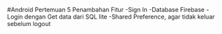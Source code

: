 #Android Pertemuan 5
Penambahan Fitur
-Sign In
-Database Firebase
-Login dengan Get data dari SQL lite
-Shared Preference, agar tidak keluar sebelum logout
